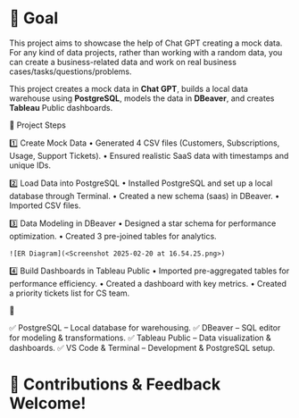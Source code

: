 # 🎯 Goal

This project aims to showcase the help of Chat GPT creating a mock data. 
For any kind of data projects, rather than working with a random data, you can create a business-related data and work on real business cases/tasks/questions/problems. 

This project creates a mock data in **Chat GPT**, builds a local data warehouse using **PostgreSQL**, models the data in **DBeaver**, and creates **Tableau** Public dashboards.


🚀 Project Steps

1️⃣ Create Mock Data
	•	Generated 4 CSV files (Customers, Subscriptions, Usage, Support Tickets).
	•	Ensured realistic SaaS data with timestamps and unique IDs.

2️⃣ Load Data into PostgreSQL
	•	Installed PostgreSQL and set up a local database through Terminal.
	•	Created a new schema (saas) in DBeaver.
	•	Imported CSV files.

3️⃣ Data Modeling in DBeaver
	•	Designed a star schema for performance optimization.
	•	Created 3 pre-joined tables for analytics.

    ![ER Diagram](<Screenshot 2025-02-20 at 16.54.25.png>)

4️⃣ Build Dashboards in Tableau Public
	•	Imported pre-aggregated tables for performance efficiency.
	•	Created a dashboard with key metrics.
	•	Created a priority tickets list for CS team. 

🧪 

✅ PostgreSQL – Local database for warehousing.
✅ DBeaver – SQL editor for modeling & transformations.
✅ Tableau Public – Data visualization & dashboards.
✅ VS Code & Terminal – Development & PostgreSQL setup.


# 🏁 Contributions & Feedback Welcome! 

